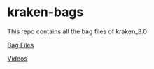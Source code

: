 kraken-bags
===========

This repo contains all the bag files of kraken_3.0

[Bag Files](https://drive.google.com/folderview?id=0B0M9p3jSVLU7RGhjckVLdkI3eEE&usp=sharing)

[Videos](https://drive.google.com/folderview?id=0B0M9p3jSVLU7ZFJteXJpZ092UkU&usp=sharing)
